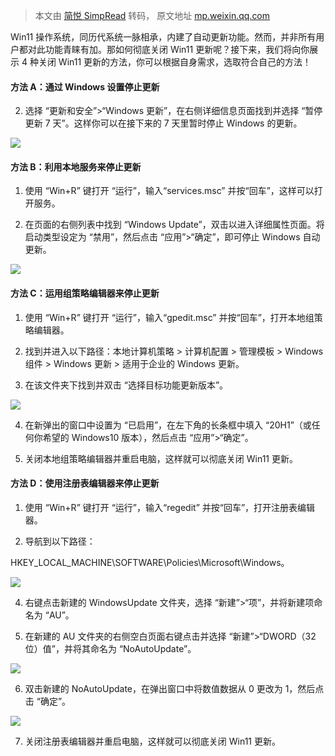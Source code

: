 > 本文由 [简悦 SimpRead](http://ksria.com/simpread/) 转码， 原文地址 [mp.weixin.qq.com](https://mp.weixin.qq.com/s/qVAutSSaZ8BTelb0F9HYkg)

Win11 操作系统，同历代系统一脉相承，内建了自动更新功能。然而，并非所有用户都对此功能青睐有加。那如何彻底关闭 Win11 更新呢？接下来，我们将向你展示 4 种关闭 Win11 更新的方法，你可以根据自身需求，选取符合自己的方法！  

#### **方法 A：通过 Windows 设置停止更新** 

2. 选择 “更新和安全”>“Windows 更新”，在右侧详细信息页面找到并选择 “暂停更新 7 天”。这样你可以在接下来的 7 天里暂时停止 Windows 的更新。         

![](https://mmbiz.qpic.cn/sz_mmbiz_png/tpzwaqMCicQwDNzu3yKNUvATZkHYKNvear5vvcIRV9AtjVAxGiawD5cWeVkF64lJkDcU4tX9T5tGQugHXjLcqzWQ/640?wx_fmt=png)

#### **方法 B：利用本地服务来停止更新**  

1. 使用 “Win+R” 键打开 “运行”，输入“services.msc” 并按“回车”，这样可以打开服务。         

2. 在页面的右侧列表中找到 “Windows Update”，双击以进入详细属性页面。将启动类型设定为 “禁用”，然后点击 “应用”>“确定”，即可停止 Windows 自动更新。

![](https://mmbiz.qpic.cn/sz_mmbiz_png/tpzwaqMCicQwDNzu3yKNUvATZkHYKNveakKbEibI8Ct9LBdkd0sG9fFFM1pnLEW0JRaU3UmgXAImMFqQGenHlaqw/640?wx_fmt=png)

#### **方法 C：运用组策略编辑器来停止更新** 

1. 使用 “Win+R” 键打开 “运行”，输入“gpedit.msc” 并按“回车”，打开本地组策略编辑器。         

2. 找到并进入以下路径：本地计算机策略 > 计算机配置 > 管理模板 > Windows 组件 > Windows 更新 > 适用于企业的 Windows 更新。         

3. 在该文件夹下找到并双击 “选择目标功能更新版本”。

![](https://mmbiz.qpic.cn/sz_mmbiz_png/tpzwaqMCicQwDNzu3yKNUvATZkHYKNvea6I9UVAeAdhhsRZEBwzw3wXPeUX8gJh6evuEcftQwEZzkAOQrmEtSuA/640?wx_fmt=png)

4. 在新弹出的窗口中设置为 “已启用”，在左下角的长条框中填入 “20H1”（或任何你希望的 Windows10 版本），然后点击 “应用”>“确定”。

5. 关闭本地组策略编辑器并重启电脑，这样就可以彻底关闭 Win11 更新。

#### **方法 D：使用注册表编辑器来停止更新** 

1. 使用 “Win+R” 键打开 “运行”，输入“regedit” 并按“回车”，打开注册表编辑器。         

2. 导航到以下路径：

HKEY_LOCAL_MACHINE\SOFTWARE\Policies\Microsoft\Windows。        

![](https://mmbiz.qpic.cn/sz_mmbiz_png/tpzwaqMCicQwDNzu3yKNUvATZkHYKNveaxrSMgZ4M5jqOIicstB3LS9uyVavwxkxLHwI01baJnCs8Jr9pJibxxQFg/640?wx_fmt=png)

4. 右键点击新建的 WindowsUpdate 文件夹，选择 “新建”>“项”，并将新建项命名为 “AU”。         

5. 在新建的 AU 文件夹的右侧空白页面右键点击并选择 “新建”>“DWORD（32 位）值”，并将其命名为 “NoAutoUpdate”。

![](https://mmbiz.qpic.cn/sz_mmbiz_png/tpzwaqMCicQwDNzu3yKNUvATZkHYKNveaHWe5ibiaUPHU2LACIRRajm9icpcB3SeDYkPOFgyKJoG1lFF5l3SicDXeUA/640?wx_fmt=png)

6. 双击新建的 NoAutoUpdate，在弹出窗口中将数值数据从 0 更改为 1，然后点击 “确定”。

![](https://mmbiz.qpic.cn/sz_mmbiz_png/tpzwaqMCicQwDNzu3yKNUvATZkHYKNveatTCrC3q585BaSwLcNPer8L1ZjHHPnZ51XWaovqo0yhzneGgQqicseHw/640?wx_fmt=png)

7. 关闭注册表编辑器并重启电脑，这样就可以彻底关闭 Win11 更新。